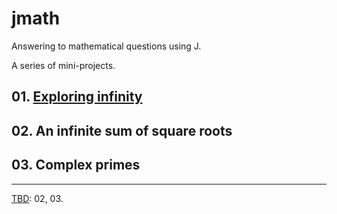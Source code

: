 # jmath
Answering to mathematical questions using J.

A series of mini-projects.

## 01. [Exploring infinity](articles/01_Exploring_infinity.md)

## 02. An infinite sum of square roots

## 03. Complex primes

---
[TBD](articles/TBD.md): 02, 03.


